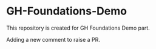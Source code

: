# GH-Foundations-Demo
This repository is created for GH Foundations Demo part.

Adding a new comment to raise a PR.



